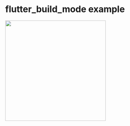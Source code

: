 # flutter_build_mode example

<img src="https://user-images.githubusercontent.com/44517313/183281819-0caf576a-8f81-4014-b8b5-3aadc954060c.png" width="320px" />
